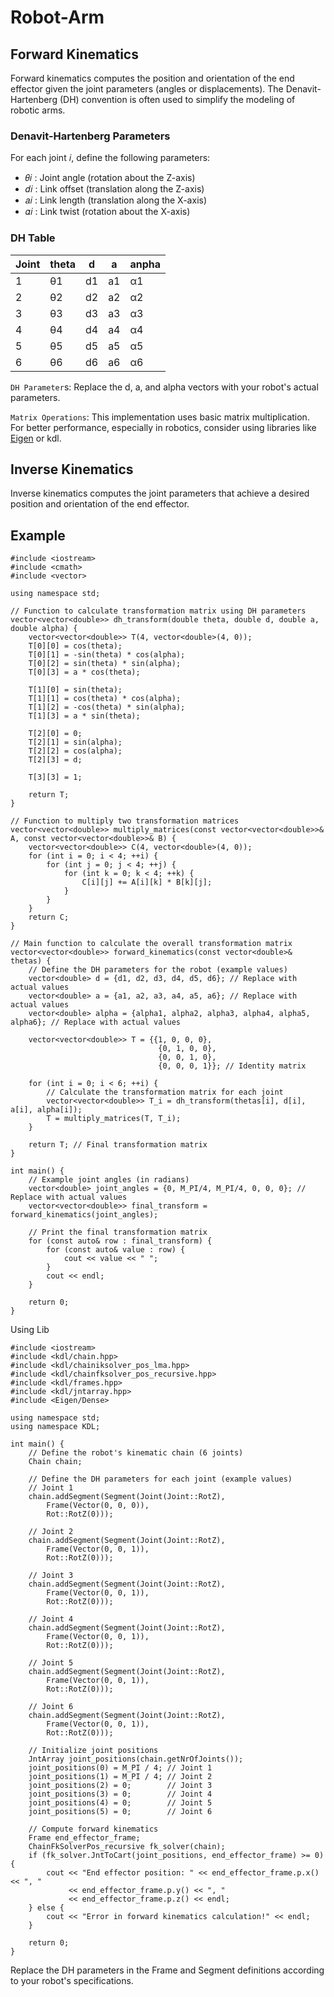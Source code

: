 # Robot-Arm

## Forward Kinematics
Forward kinematics computes the position and orientation of the end effector given the joint parameters (angles or displacements). The Denavit-Hartenberg (DH) convention is often used to simplify the modeling of robotic arms.

### Denavit-Hartenberg Parameters
For each joint 𝑖, define the following parameters:
- 𝜃𝑖 : Joint angle (rotation about the Z-axis)
- 𝑑𝑖 : Link offset (translation along the Z-axis)
- 𝑎𝑖 : Link length (translation along the X-axis)
- 𝛼𝑖 : Link twist (rotation about the X-axis)

### DH Table
| Joint | theta  |    d   |    a   |  anpha |
| ----- | ------ | ------ | ------ | ------ |
|   1   |   θ1   |   d1   |   a1   |   α1   |
|   2   |   θ2   |   d2   |   a2   |   α2   |
|   3   |   θ3   |   d3   |   a3   |   α3   |
|   4   |   θ4   |   d4   |   a4   |   α4   |
|   5   |   θ5   |   d5   |   a5   |   α5   |
|   6   |   θ6   |   d6   |   a6   |   α6   |

`DH Parameter`s: Replace the d, a, and alpha vectors with your robot's actual parameters.

`Matrix Operations`: This implementation uses basic matrix multiplication. For better performance, especially in robotics, consider using libraries like [Eigen](https://gitlab.com/libeigen/eigen) or kdl.

## Inverse Kinematics
Inverse kinematics computes the joint parameters that achieve a desired position and orientation of the end effector.

## Example

```
#include <iostream>
#include <cmath>
#include <vector>

using namespace std;

// Function to calculate transformation matrix using DH parameters
vector<vector<double>> dh_transform(double theta, double d, double a, double alpha) {
    vector<vector<double>> T(4, vector<double>(4, 0));
    T[0][0] = cos(theta);
    T[0][1] = -sin(theta) * cos(alpha);
    T[0][2] = sin(theta) * sin(alpha);
    T[0][3] = a * cos(theta);
    
    T[1][0] = sin(theta);
    T[1][1] = cos(theta) * cos(alpha);
    T[1][2] = -cos(theta) * sin(alpha);
    T[1][3] = a * sin(theta);
    
    T[2][0] = 0;
    T[2][1] = sin(alpha);
    T[2][2] = cos(alpha);
    T[2][3] = d;
    
    T[3][3] = 1;

    return T;
}

// Function to multiply two transformation matrices
vector<vector<double>> multiply_matrices(const vector<vector<double>>& A, const vector<vector<double>>& B) {
    vector<vector<double>> C(4, vector<double>(4, 0));
    for (int i = 0; i < 4; ++i) {
        for (int j = 0; j < 4; ++j) {
            for (int k = 0; k < 4; ++k) {
                C[i][j] += A[i][k] * B[k][j];
            }
        }
    }
    return C;
}

// Main function to calculate the overall transformation matrix
vector<vector<double>> forward_kinematics(const vector<double>& thetas) {
    // Define the DH parameters for the robot (example values)
    vector<double> d = {d1, d2, d3, d4, d5, d6}; // Replace with actual values
    vector<double> a = {a1, a2, a3, a4, a5, a6}; // Replace with actual values
    vector<double> alpha = {alpha1, alpha2, alpha3, alpha4, alpha5, alpha6}; // Replace with actual values

    vector<vector<double>> T = {{1, 0, 0, 0},
                                 {0, 1, 0, 0},
                                 {0, 0, 1, 0},
                                 {0, 0, 0, 1}}; // Identity matrix

    for (int i = 0; i < 6; ++i) {
        // Calculate the transformation matrix for each joint
        vector<vector<double>> T_i = dh_transform(thetas[i], d[i], a[i], alpha[i]);
        T = multiply_matrices(T, T_i);
    }

    return T; // Final transformation matrix
}

int main() {
    // Example joint angles (in radians)
    vector<double> joint_angles = {0, M_PI/4, M_PI/4, 0, 0, 0}; // Replace with actual values
    vector<vector<double>> final_transform = forward_kinematics(joint_angles);

    // Print the final transformation matrix
    for (const auto& row : final_transform) {
        for (const auto& value : row) {
            cout << value << " ";
        }
        cout << endl;
    }

    return 0;
}

```

Using Lib

```
#include <iostream>
#include <kdl/chain.hpp>
#include <kdl/chainiksolver_pos_lma.hpp>
#include <kdl/chainfksolver_pos_recursive.hpp>
#include <kdl/frames.hpp>
#include <kdl/jntarray.hpp>
#include <Eigen/Dense>

using namespace std;
using namespace KDL;

int main() {
    // Define the robot's kinematic chain (6 joints)
    Chain chain;

    // Define the DH parameters for each joint (example values)
    // Joint 1
    chain.addSegment(Segment(Joint(Joint::RotZ), 
        Frame(Vector(0, 0, 0)), 
        Rot::RotZ(0)));
    
    // Joint 2
    chain.addSegment(Segment(Joint(Joint::RotZ), 
        Frame(Vector(0, 0, 1)), 
        Rot::RotZ(0)));
    
    // Joint 3
    chain.addSegment(Segment(Joint(Joint::RotZ), 
        Frame(Vector(0, 0, 1)), 
        Rot::RotZ(0)));

    // Joint 4
    chain.addSegment(Segment(Joint(Joint::RotZ), 
        Frame(Vector(0, 0, 1)), 
        Rot::RotZ(0)));

    // Joint 5
    chain.addSegment(Segment(Joint(Joint::RotZ), 
        Frame(Vector(0, 0, 1)), 
        Rot::RotZ(0)));

    // Joint 6
    chain.addSegment(Segment(Joint(Joint::RotZ), 
        Frame(Vector(0, 0, 1)), 
        Rot::RotZ(0)));

    // Initialize joint positions
    JntArray joint_positions(chain.getNrOfJoints());
    joint_positions(0) = M_PI / 4; // Joint 1
    joint_positions(1) = M_PI / 4; // Joint 2
    joint_positions(2) = 0;        // Joint 3
    joint_positions(3) = 0;        // Joint 4
    joint_positions(4) = 0;        // Joint 5
    joint_positions(5) = 0;        // Joint 6

    // Compute forward kinematics
    Frame end_effector_frame;
    ChainFkSolverPos_recursive fk_solver(chain);
    if (fk_solver.JntToCart(joint_positions, end_effector_frame) >= 0) {
        cout << "End effector position: " << end_effector_frame.p.x() << ", "
             << end_effector_frame.p.y() << ", "
             << end_effector_frame.p.z() << endl;
    } else {
        cout << "Error in forward kinematics calculation!" << endl;
    }

    return 0;
}
```
Replace the DH parameters in the Frame and Segment definitions according to your robot's specifications.

